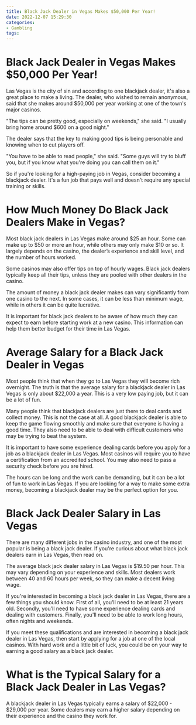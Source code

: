 ```yaml
---
title: Black Jack Dealer in Vegas Makes $50,000 Per Year!
date: 2022-12-07 15:29:30
categories:
- Gambling
tags:
---
```



#  Black Jack Dealer in Vegas Makes $50,000 Per Year!

Las Vegas is the city of sin and according to one blackjack dealer, it's also a great place to make a living. The dealer, who wished to remain anonymous, said that she makes around $50,000 per year working at one of the town's major casinos.

"The tips can be pretty good, especially on weekends," she said. "I usually bring home around $600 on a good night."

The dealer says that the key to making good tips is being personable and knowing when to cut players off.

"You have to be able to read people," she said. "Some guys will try to bluff you, but if you know what you're doing you can call them on it."

So if you're looking for a high-paying job in Vegas, consider becoming a blackjack dealer. It's a fun job that pays well and doesn't require any special training or skills.

#  How Much Money Do Black Jack Dealers Make in Vegas?

Most black jack dealers in Las Vegas make around $25 an hour. Some can make up to $50 or more an hour, while others may only make $10 or so. It largely depends on the casino, the dealer’s experience and skill level, and the number of hours worked.

Some casinos may also offer tips on top of hourly wages. Black jack dealers typically keep all their tips, unless they are pooled with other dealers in the casino.

The amount of money a black jack dealer makes can vary significantly from one casino to the next. In some cases, it can be less than minimum wage, while in others it can be quite lucrative.

It is important for black jack dealers to be aware of how much they can expect to earn before starting work at a new casino. This information can help them better budget for their time in Las Vegas.

#  Average Salary for a Black Jack Dealer in Vegas

Most people think that when they go to Las Vegas they will become rich overnight. The truth is that the average salary for a blackjack dealer in Las Vegas is only about $22,000 a year. This is a very low paying job, but it can be a lot of fun.

Many people think that blackjack dealers are just there to deal cards and collect money. This is not the case at all. A good blackjack dealer is able to keep the game flowing smoothly and make sure that everyone is having a good time. They also need to be able to deal with difficult customers who may be trying to beat the system.

It is important to have some experience dealing cards before you apply for a job as a blackjack dealer in Las Vegas. Most casinos will require you to have a certification from an accredited school. You may also need to pass a security check before you are hired.

The hours can be long and the work can be demanding, but it can be a lot of fun to work in Las Vegas. If you are looking for a way to make some extra money, becoming a blackjack dealer may be the perfect option for you.

#  Black Jack Dealer Salary in Las Vegas

There are many different jobs in the casino industry, and one of the most popular is being a black jack dealer. If you're curious about what black jack dealers earn in Las Vegas, then read on.

The average black jack dealer salary in Las Vegas is $19.50 per hour. This may vary depending on your experience and skills. Most dealers work between 40 and 60 hours per week, so they can make a decent living wage.

If you're interested in becoming a black jack dealer in Las Vegas, there are a few things you should know. First of all, you'll need to be at least 21 years old. Secondly, you'll need to have some experience dealing cards and dealing with customers. Finally, you'll need to be able to work long hours, often nights and weekends.

If you meet these qualifications and are interested in becoming a black jack dealer in Las Vegas, then start by applying for a job at one of the local casinos. With hard work and a little bit of luck, you could be on your way to earning a good salary as a black jack dealer.

#  What is the Typical Salary for a Black Jack Dealer in Las Vegas?

A blackjack dealer in Las Vegas typically earns a salary of $22,000 - $29,000 per year. Some dealers may earn a higher salary depending on their experience and the casino they work for.